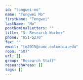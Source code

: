 ```yaml
---
id: "tongwei-mo"
name: "Tongwei Mo"
firstName: "Tongwei"
lastName: "Mo"
postNominalLetters: ""
title: "Sr Research Worker"
phone: "851-5270"
fax: ""
email: "tm2015@cumc.columbia.edu"
room: "507"
url: []
group: "Research Staff"
researchAreas: []
tags: []
---
```

